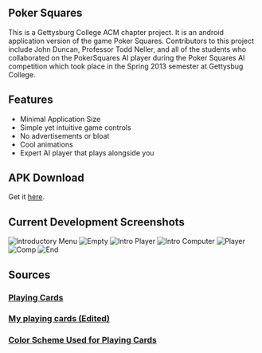 Poker Squares
-------------------------------
This is a Gettysburg College ACM chapter project. It is an android application version of the game Poker Squares. Contributors to this project include John Duncan, Professor Todd Neller, and all of the students who collaborated on the PokerSquares AI player during the Poker Squares AI competition which took place in the Spring 2013 semester at Gettysbug College.

Features
-------------------------------

* Minimal Application Size
* Simple yet intuitive game controls
* No advertisements or bloat
* Cool animations
* Expert AI player that plays alongside you

APK Download
-------------------------------

Get it [here](https://github.com/JohnDDuncanIII/PokerSquares/blob/master/bin/PokerSquares.apk).

Current Development Screenshots
-------------------------------

![Introductory Menu](screenshots/splash.png)
![Empty](screenshots/empty.png)
![Intro Player](screenshots/intro_player.png)
![Intro Computer](screenshots/intro_computer.png)
![Player](screenshots/player.png)
![Comp](screenshots/comp.png)
![End](screenshots/end.png)

Sources
-------------------------------
### [Playing Cards](http://www.jfitz.com/cards/)
### [My playing cards (Edited)](http://cs.gettysburg.edu/~duncjo01/PlayingCards/)
### [Color Scheme Used for Playing Cards](http://clrs.cc/)